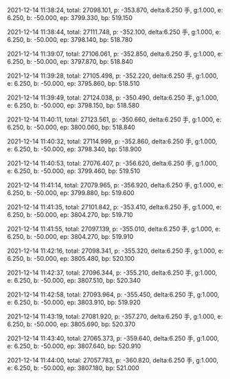 2021-12-14 11:38:24, total: 27098.101, p: -353.870, delta:6.250 手, g:1.000, e: 6.250, b: -50.000, ep: 3799.330, bp: 519.150

2021-12-14 11:38:44, total: 27111.748, p: -352.100, delta:6.250 手, g:1.000, e: 6.250, b: -50.000, ep: 3798.140, bp: 518.780

2021-12-14 11:39:07, total: 27106.061, p: -352.850, delta:6.250 手, g:1.000, e: 6.250, b: -50.000, ep: 3797.870, bp: 518.840

2021-12-14 11:39:28, total: 27105.498, p: -352.220, delta:6.250 手, g:1.000, e: 6.250, b: -50.000, ep: 3795.860, bp: 518.510

2021-12-14 11:39:49, total: 27124.038, p: -350.490, delta:6.250 手, g:1.000, e: 6.250, b: -50.000, ep: 3798.150, bp: 518.580

2021-12-14 11:40:11, total: 27123.561, p: -350.660, delta:6.250 手, g:1.000, e: 6.250, b: -50.000, ep: 3800.060, bp: 518.840

2021-12-14 11:40:32, total: 27114.999, p: -352.860, delta:6.250 手, g:1.000, e: 6.250, b: -50.000, ep: 3798.340, bp: 518.900

2021-12-14 11:40:53, total: 27076.407, p: -356.620, delta:6.250 手, g:1.000, e: 6.250, b: -50.000, ep: 3799.460, bp: 519.510

2021-12-14 11:41:14, total: 27079.965, p: -356.920, delta:6.250 手, g:1.000, e: 6.250, b: -50.000, ep: 3799.880, bp: 519.600

2021-12-14 11:41:35, total: 27101.842, p: -353.410, delta:6.250 手, g:1.000, e: 6.250, b: -50.000, ep: 3804.270, bp: 519.710

2021-12-14 11:41:55, total: 27097.139, p: -355.010, delta:6.250 手, g:1.000, e: 6.250, b: -50.000, ep: 3804.270, bp: 519.910

2021-12-14 11:42:16, total: 27098.341, p: -355.320, delta:6.250 手, g:1.000, e: 6.250, b: -50.000, ep: 3805.480, bp: 520.100

2021-12-14 11:42:37, total: 27096.344, p: -355.210, delta:6.250 手, g:1.000, e: 6.250, b: -50.000, ep: 3807.510, bp: 520.340

2021-12-14 11:42:58, total: 27093.964, p: -355.450, delta:6.250 手, g:1.000, e: 6.250, b: -50.000, ep: 3803.910, bp: 519.920

2021-12-14 11:43:19, total: 27081.920, p: -357.270, delta:6.250 手, g:1.000, e: 6.250, b: -50.000, ep: 3805.690, bp: 520.370

2021-12-14 11:43:40, total: 27065.373, p: -359.640, delta:6.250 手, g:1.000, e: 6.250, b: -50.000, ep: 3807.640, bp: 520.910

2021-12-14 11:44:00, total: 27057.783, p: -360.820, delta:6.250 手, g:1.000, e: 6.250, b: -50.000, ep: 3807.180, bp: 521.000